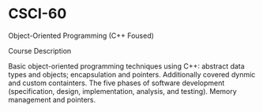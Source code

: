 # CSCI-60
Object-Oriented Programming (C++ Foused)

Course Description

Basic object-oriented programming techniques using C++: abstract data types and objects; encapsulation and pointers. Additionally covered dynmic and custom containters. The five phases of software development (specification, design, implementation, analysis, and testing). Memory management and pointers.
